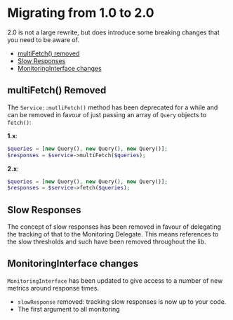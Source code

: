 # Migrating from 1.0 to 2.0

2.0 is not a large rewrite, but does introduce some breaking changes that you need to be aware of.

- [multiFetch() removed](#multifetch-removed)
- [Slow Responses](#slow-responses)
- [MonitoringInterface changes](#monitoringinterface-changes)

## multiFetch() Removed

The `Service::mutliFetch()` method has been deprecated for a while and can be removed in favour of just passing an
array of `Query` objects to `fetch()`:

**1.x**:

```php
$queries = [new Query(), new Query(), new Query()];
$responses = $service->multiFetch($queries);
```

**2.x**:

```php
$queries = [new Query(), new Query(), new Query()];
$responses = $service->fetch($queries);
```

## Slow Responses

The concept of slow responses has been removed in favour of delegating the tracking of that to the Monitoring Delegate.
This means references to the slow thresholds and such have been removed throughout the lib.

## MonitoringInterface changes

`MonitoringInterface` has been updated to give access to a number of new metrics around response times.

- `slowResponse` removed: tracking slow responses is now up to your code.
- The first argument to all monitoring 
